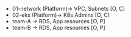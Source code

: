 * 01-network (Platform)-> VPC, Subnets [O, C]
* 02-eks (Platform)-> K8s Admins [O, C]
* team-A -> RDS, App resources [O, P]
* team-B -> RDS, App resources [O, P]